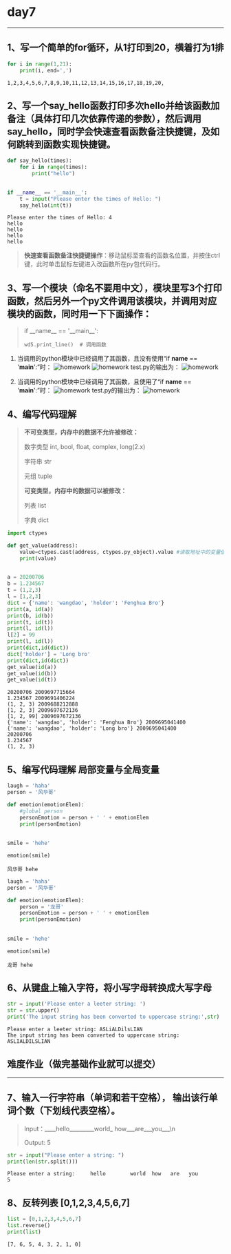# day7
****

## 1、写一个简单的for循环，从1打印到20，横着打为1排


```python
for i in range(1,21):
    print(i, end=',')
```

    1,2,3,4,5,6,7,8,9,10,11,12,13,14,15,16,17,18,19,20,

## 2、写一个say_hello函数打印多次hello并给该函数加备注（具体打印几次依靠传递的参数），然后调用say_hello，同时学会快速查看函数备注快捷键，及如何跳转到函数实现快捷键。


```python
def say_hello(times):
    for i in range(times):
        print("hello")
       

if __name__ == '__main__':
    t = input("Please enter the times of Hello: ")
    say_hello(int(t))
```

    Please enter the times of Hello: 4
    hello
    hello
    hello
    hello


> **快速查看函数备注快捷键操作**：移动鼠标至查看的函数名位置，并按住ctrl键，此时单击鼠标左键进入改函数所在py包代码行。

## 3、写一个模块（命名不要用中文），模块里写3个打印函数，然后另外一个py文件调用该模块，并调用对应模块的函数，同时用一下下面操作：
> if \_\_name\_\_ == '\_\_main\_\_':
>
>     wd5.print_line()  # 调用函数

1. 当调用的python模块中已经调用了其函数，且没有使用“if __name__ == '__main__':”时：
![homework](1.png)
![homework](2.png)
test.py的输出为：
![homework](2.5.png)

2. 当调用的python模块中已经调用了其函数，且使用了“if __name__ == '__main__':”时：
![homework](3.png)
test.py的输出为：
![homework](4.png)

## 4、编写代码理解
>__不可变类型，内存中的数据不允许被修改：__
>
>数字类型 int, bool, float, complex, long(2.x)
>
>字符串 str
>
>元组 tuple
>
>__可变类型，内存中的数据可以被修改：__
>
>列表 list
>
>字典 dict


```python
import ctypes

def get_value(address):
    value=ctypes.cast(address, ctypes.py_object).value #读取地址中的变量值
    print(value)

    
a = 20200706
b = 1.234567
t = (1,2,3)
l = [1,2,3]
dict = {'name': 'wangdao', 'holder': 'Fenghua Bro'}
print(a, id(a))
print(b, id(b))
print(t, id(t))
print(l, id(l))
l[2] = 99
print(l, id(l))
print(dict,id(dict))
dict['holder'] = 'Long bro'
print(dict,id(dict))
get_value(id(a))
get_value(id(b))
get_value(id(t))
```

    20200706 2009697715664
    1.234567 2009691406224
    (1, 2, 3) 2009688212888
    [1, 2, 3] 2009697672136
    [1, 2, 99] 2009697672136
    {'name': 'wangdao', 'holder': 'Fenghua Bro'} 2009695041400
    {'name': 'wangdao', 'holder': 'Long bro'} 2009695041400
    20200706
    1.234567
    (1, 2, 3)


## 5、编写代码理解 局部变量与全局变量


```python
laugh = 'haha'
person = '风华哥'

def emotion(emotionElem):
    #global person
    personEmotion = person + ' ' + emotionElem
    print(personEmotion)
    
    
smile = 'hehe'

emotion(smile)
```

    风华哥 hehe



```python
laugh = 'haha'
person = '风华哥'

def emotion(emotionElem):
    person = '龙哥'
    personEmotion = person + ' ' + emotionElem
    print(personEmotion)
    
    
smile = 'hehe'

emotion(smile)
```

    龙哥 hehe


## 6、从键盘上输入字符，将小写字母转换成大写字母


```python
str = input('Please enter a leeter string: ')
str = str.upper()
print('The input string has been converted to uppercase string:',str)
```

    Please enter a leeter string: ASLiALDilsLIAN
    The input string has been converted to uppercase string: ASLIALDILSLIAN


## 难度作业（做完基础作业就可以提交）
*****

## 7、输入一行字符串（单词和若干空格）， 输出该行单词个数（下划线代表空格）。
>Input：\_\_\_\_hello\_\_\_\_\_\_\_\_\_world\_ how\_\_\_are\_\_\_you\_\_\_\n
>
>Output:   5


```python
str = input("Please enter a string: ")
print(len(str.split()))
```

    Please enter a string:     hello        world  how   are   you   
    5


## 8、反转列表 [0,1,2,3,4,5,6,7]


```python
list = [0,1,2,3,4,5,6,7]
list.reverse()
print(list)
```

    [7, 6, 5, 4, 3, 2, 1, 0]



```python

```
